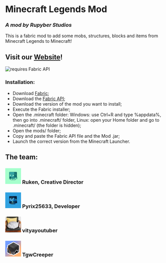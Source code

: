 # Minecraft Legends Mod

### *A mod by Rupyber Studios*

This is a fabric mod to add some mobs, structures, blocks and items from Minecraft Legends to Minecraft!

## Visit our [Website](https://rupyberstudios.github.io/website/)!

![requires Fabric API](https://i.imgur.com/HabVZJR.png)

### Installation:

- Download [Fabric](https://fabricmc.net/use/installer/);
- Download the [Fabric API](https://modrinth.com/mod/fabric-api/version/0.62.0%2B1.19.2);
- Download the version of the mod you want to install;
- Execute the Fabric installer;
- Open the .minecraft folder:
  Windows: use Ctrl+R and type %appdata%, then go into .minecraft/ folder,
  Linux: open your Home folder and go to .minecraft/ (the folder is hidden);
- Open the mods/ folder;
- Copy and paste the Fabric API file and the Mod .jar;
- Launch the correct version from the Minecraft Launcher.

## The team:

<h3><img src="https://raw.githubusercontent.com/RupyberStudios/website/main/img/ruken.png" alt="Pyrix25633" width="50"/>
Ruken, Creative Director</h3>
<h3><img src="https://raw.githubusercontent.com/RupyberStudios/website/main/img/pyrix25633.png" alt="Pyrix25633" width="50"/>
Pyrix25633, Developer</h3>
<h3><img src="https://raw.githubusercontent.com/RupyberStudios/website/main/img/vityayoutuber.png" alt="Pyrix25633" width="50"/>
vityayoutuber</h3>
<h3><img src="https://raw.githubusercontent.com/RupyberStudios/website/main/img/tgwcreeper.png" alt="Pyrix25633" width="50"/>
TgwCreeper</h3>